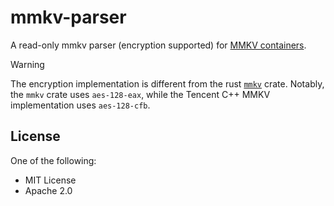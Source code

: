 # mmkv-parser

A read-only mmkv parser (encryption supported) for [MMKV containers](https://github.com/Tencent/MMKV).

> [!WARNING]
> The encryption implementation is different from the rust [`mmkv`](https://crates.io/crates/mmkv) crate.
> Notably, the `mmkv` crate uses `aes-128-eax`, while the Tencent C++ MMKV implementation uses `aes-128-cfb`.

## License

One of the following:

- MIT License
- Apache 2.0
